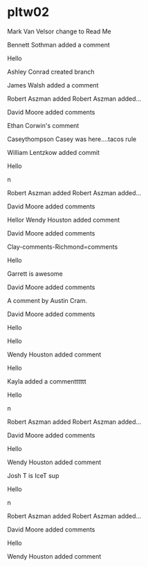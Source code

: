 # pltw02
Mark Van Velsor change to Read Me


Bennett Sothman added a comment 

Hello


Ashley Conrad created branch




James Walsh added a comment




Robert Aszman added Robert Aszman added...




David Moore added comments

Ethan Corwin's comment

 Caseythompson
Casey was here....tacos rule






William Lentzkow added commit

Hello

n

Robert Aszman added Robert Aszman added...




David Moore added comments


Hellor
Wendy Houston added comment




David Moore added comments





Clay-comments-Richmond=comments

Hello


Garrett is awesome

David Moore added comments



A comment by Austin Cram.



David Moore added comments




Hello





Hello



Wendy Houston added comment



Hello





Kayla added a commentttttt

Hello


n

Robert Aszman added Robert Aszman added...




David Moore added comments



Hello






Wendy Houston added comment



Josh T is IceT sup

Hello

n

Robert Aszman added Robert Aszman added...




David Moore added comments




Hello



Wendy Houston added comment


